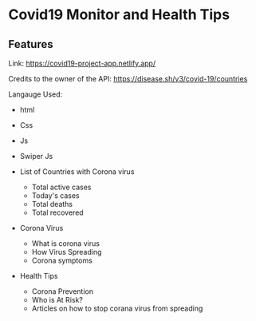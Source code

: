 # Covid19 Monitor and Health Tips 

<h2>Features</h2>

Link: https://covid19-project-app.netlify.app/

Credits to the owner of the API: https://disease.sh/v3/covid-19/countries 

Langauge Used:
  - html
  - Css
  - Js
  - Swiper Js

- List of Countries with Corona virus
  - Total active cases
  - Today's cases
  - Total deaths
  - Total recovered

- Corona Virus
  - What is corona virus 
  - How Virus Spreading
  - Corona symptoms

- Health Tips
  - Corona Prevention
  - Who is At Risk?
  - Articles on how to stop corana virus from spreading
